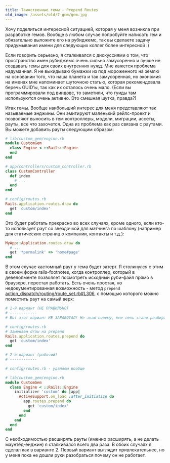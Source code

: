 ```yaml
---
title: Таинственные гемы - Prepend Routes
old_image: /assets/old/7-gem/gem.jpg
---
```


Хочу поделиться интересной ситуацией, которая у меня возникла при разработке гемов. Вообще в любом случае попробуйте написать
гем и обязательно выложите его на рубиджемс, так вы сделаете задачу придумывания имени для следующих коллег более
интересной :)

Если говорить серьезно, я сталкивался с дискуссиями о том, что пространство имен рубиджемс очень сильно замусоренно и
лучше не создавать гемы для своих внутренних нужд. Мне кажется проблема надуманная. Я не выкидываю бумажки из под мороженного
на землю на основании того, что наша планета и так замусоренная, но экономия на именах мне напоминает
шуточною статью, которая рекомендовала беречь GUID'ы, так как их осталось очень мало. (Если вы программировали под виндовс, 
то заметили, что гуиды там используются очень активно. Это смешная шутка, правда?)

Итак гемы. Вообще наибольший интерес для меня представляют так называемые энджины. Они эмитируют маленький рейлс-проект и позволяют
выносить в гем контроллеры, модели, миграции, ассеты, рауты, все что захочется. Одна из проблема как раз связана с раутами.
Вы можете добавить рауты следующим образом:

``` ruby
# lib/custom_gem/engine.rb
module CustomGem
  class Engine < ::Rails::Engine
  end
end

# app/controllers/custom_controller.rb
class CustomController
  def index
    # ...
  end
end

# config/routes.rb
Rails.application.routes.draw do
  get 'custom/index'
end
```

Это будет работать прекрасно во всех случаях, кроме одного, если кто-то использует
раут со звездочкой для мэтчинга по шаблону (например
для статических страниц о компании, контакты и т.д.):

``` ruby
MyApp::Application.routes.draw do
  # ...
  get '*permalink' => 'home#page'
end
```

В этом случае кастомный раут у гема будет затерт. Я столкнулся с этим в своем форке rails-footnotes, когда контроллер, который
в девелопменте позволяет посмотреть исходный руби-файл прямо в браузере, перестал работать. Есть очень простая, но недокументированная
возможность - метод `prepend` [action_dispatch/routing/route_set.rb#L306](https://github.com/rails/rails/blob/master/actionpack/lib/action_dispatch/routing/route_set.rb#L306), с помощью которого можно поместить раут на самый верх:

``` ruby
# 1-й вариант (НЕ ПРАВИЛЬНО)
# ------------
# Вот этот вариант НЕ ЗАРАБОТАЛ! Не знаю почему, мне лень стало разбираться.

# config/routes.rb
# Заменяем draw на prepend
Rails.application.routes.prepend do
  get 'custom/index'
end
```

``` ruby
# 2-й вариант (рабочий)
# ------------

# config/routes.rb - удаляем вообще

# lib/custom_gem/engine.rb
module CustomGem
  class Engine < ::Rails::Engine
    initializer 'custom' do |app|
      ActiveSupport.on_load :after_initialize do
        app.routes.prepend do
          get 'custom/index'
        end
      end
    end
  end
end
```

С необходимостью расширять рауты (именно расширять, а не делать маунтед-енджин) я сталкивался всего два раза. В обоих случаях я сделал
как в варианте 2. Первый вариант выглядит привлекательнее, но у меня пока не дошли руки разобраться почему он не работает.
